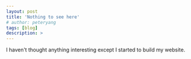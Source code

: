 ```yaml
---
layout: post
title: 'Nothing to see here'
# author: peteryang
tags: [blog]
description: >
---
```


I haven't thought anything interesting except I started to build my website.
